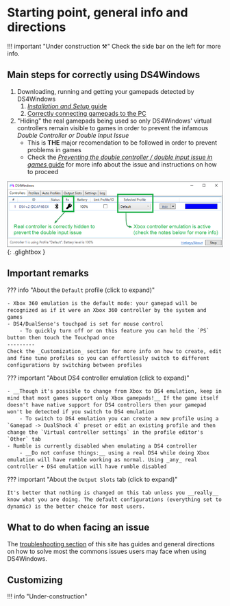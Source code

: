 # Starting point, general info and directions

!!! important "Under construction ⚒️"
    Check the side bar on the left for more info.

## Main steps for correctly using DS4Windows

1. Downloading, running and getting your gamepads detected by DS4Windows
	1. [_Installation and Setup_ guide](../guides/install-setup/)
	1. [Correctly connecting gamepads to the PC](../guides/)
1. "Hiding" the real gamepads being used so only DS4Windows' virtual controllers remain visible to games in order to prevent the infamous _Double Controller or Double Input Issue_
	- This is __THE__ major recomendation to be followed in order to prevent problems in games
	- Check the [_Preventing the double controller / double input issue in games_ guide](../guides/solving-double-input) for more info about the issue and instructions on how to proceed

![DS4WGoodStart](images/DS4WGoodStart.png){: .glightbox }

## Important remarks

??? info "About the `Default` profile (click to expand)"

	- Xbox 360 emulation is the default mode: your gamepad will be recognized as if it were an Xbox 360 controller by the system and games
	- DS4/DualSense's touchpad is set for mouse control
		- To quickly turn off or on this feature you can hold the `PS` button then touch the Touchpad once
    ---------
    Check the _Customization_ section for more info on how to create, edit and fine tune profiles so you can effortlessly switch to different configurations by switching between profiles
        
??? important "About DS4 controller emulation (click to expand)"

    - __Though it's possible to change from Xbox to DS4 emulation, keep in mind that most games support only Xbox gamepads!__ If the game itself doesn't have native support for DS4 controllers then your gamepad won't be detected if you switch to DS4 emulation 
        - To switch to DS4 emulation you can create a new profile using a `Gamepad -> DualShock 4` preset or edit an existing profile and then change the `Virtual controller settings` in the profile editor's `Other` tab
    - Rumble is currently disabled when emulating a DS4 controller
        - __Do not confuse things:__ using a real DS4 while doing Xbox emulation will have rumble working as normal. Using _any_ real controller + DS4 emulation will have rumble disabled

??? important "About the `Output Slots` tab (click to expand)"

    It's better that nothing is changed on this tab unless you __really__ know what you are doing. The default configurations (everything set to dynamic) is the better choice for most users.

## What to do when facing an issue

The [troubleshooting section](../troubleshooting) of this site has guides and general directions on how to solve most the commons issues users may face when using DS4Windows.

## Customizing 

!!! info "Under-construction"
